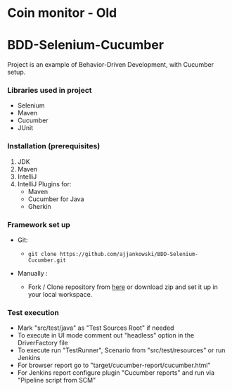 # Coin monitor - Old

# BDD-Selenium-Cucumber

Project is an example of Behavior-Driven Development, with Cucumber setup.

### Libraries used in project
* Selenium
* Maven
* Cucumber
* JUnit

### Installation (prerequisites)

1. JDK
2. Maven
3. IntelliJ
4. IntelliJ Plugins for:
   - Maven
   - Cucumber for Java
   - Gherkin

### Framework set up

* Git:

    *     git clone https://github.com/ajjankowski/BDD-Selenium-Cucumber.git

* Manually :

    * Fork / Clone repository from [here](https://github.com/ajjankowski/BDD-Selenium-Cucumber/archive/refs/heads/main.zip) or download zip and set
      it up in your local workspace.

### Test execution

* Mark "src/test/java" as "Test Sources Root" if needed
* To execute in UI mode comment out "headless" option in the DriverFactory file
* To execute run "TestRunner", Scenario from "src/test/resources" or run Jenkins
* For browser report go to "target/cucumber-report/cucumber.html"
* For Jenkins report configure plugin "Cucumber reports" and run via "Pipeline script from SCM"